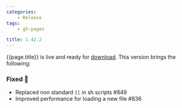```yaml
---
categories:
    - Release
tags:
    - gh-pages

title: 1.42.2
---
```


{{page.title}} is live and ready for [download](https://github.com/MaibornWolff/codecharta/releases/tag/{{page.title}}). This version brings the following:

### Fixed 🐞

-   Replaced non standard `[[` in sh scripts #849
-   Improved performance for loading a new file #836

